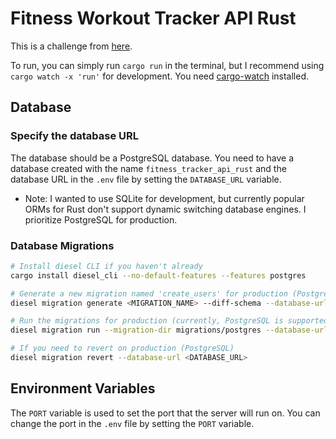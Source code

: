 # Fitness Workout Tracker API Rust

This is a challenge from [here](https://roadmap.sh/backend/project-ideas#9-fitness-workout-tracker).

To run, you can simply run `cargo run` in the terminal, but I recommend using `cargo watch -x 'run'` for development. You need [cargo-watch](https://crates.io/crates/cargo-watch) installed.

## Database

### Specify the database URL

The database should be a PostgreSQL database. You need to have a database created with the name `fitness_tracker_api_rust` and the database URL in the `.env` file by setting the `DATABASE_URL` variable.

* Note: I wanted to use SQLite for development, but currently popular ORMs for Rust don't support dynamic switching database engines. I prioritize PostgreSQL for production.

### Database Migrations

```bash
# Install diesel CLI if you haven't already
cargo install diesel_cli --no-default-features --features postgres

# Generate a new migration named 'create_users' for production (PostgreSQL)
diesel migration generate <MIGRATION_NAME> --diff-schema --database-url <DATABASE_URL>

# Run the migrations for production (currently, PostgreSQL is supported)
diesel migration run --migration-dir migrations/postgres --database-url <DATABASE_URL>

# If you need to revert on production (PostgreSQL)
diesel migration revert --database-url <DATABASE_URL>
```

## Environment Variables

The `PORT` variable is used to set the port that the server will run on. You can change the port in the `.env` file by setting the `PORT` variable.